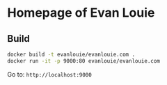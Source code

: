 # Homepage of Evan Louie

## Build

```bash
docker build -t evanlouie/evanlouie.com .
docker run -it -p 9000:80 evanlouie/evanlouie.com
```

Go to: `http://localhost:9000`
